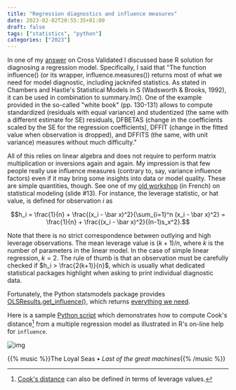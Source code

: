 ```yaml
---
title: "Regression diagnostics and influence measures"
date: 2023-02-02T20:55:35+01:00
draft: false
tags: ["statistics", "python"]
categories: ["2023"]
---
```


In one of my [answer](https://stats.stackexchange.com/a/19293/930) on Cross Validated I discussed base R solution for diagnosing a regression model. Specifically, I said that "The function influence() (or its wrapper, influence.measures()) returns most of what we need for model diagnostic, including jacknifed statistics. As stated in Chambers and Hastie's Statistical Models in S (Wadsworth & Brooks, 1992), it can be used in combination to summary.lm(). One of the example provided in the so-called "white book" (pp. 130-131) allows to compute standardized (residuals with equal variance) and studentized (the same with a different estimate for SE) residuals, DFBETAS (change in the coefficients scaled by the SE for the regression coefficients), DFFIT (change in the fitted value when observation is dropped), and DFFITS (the same, with unit variance) measures without much difficulty."

All of this relies on linear algebra and does not require to perform matrix multiplication or inversions again and again. My impression is that few people really use influence measures (contrary to, say, variance influence factors) even if it may bring some insights into data or model quality. These are simple quantities, though. See one of my [old workshop](https://aliquote.org/cours/2012_biomed/04-linear-model.pdf) (in French) on statistical modeling (slide #13). For instance, the leverage statistic, or hat value, is defined for observation $i$ as

$$h_i = \frac{1}{n} + \frac{(x_i - \bar x)^2}{\sum_{i=1}^n (x_i - \bar x)^2} = \frac{1}{n} + \frac{(x_i - \bar x)^2}{(n-1)s_x^2}.$$

Note that there is no strict correspondence between outlying and high leverage observations. The mean leverage value is $(k+1)/n$, where $k$ is the number of parameters in the linear model. In the case of simple linear regression, $k=2$. The rule of thumb is that an observation must be carefully checked if $h_i > \frac{2(k+1)}{n}$, which is usually what dedicated statistical packages highlight when asking to print individual diagnostic data.

Fortunately, the Python statsmodels package provides [OLSResults.get_influence()](https://www.statsmodels.org/stable/generated/statsmodels.regression.linear_model.OLSResults.get_influence.html), which returns [everything we need](https://www.statsmodels.org/stable/generated/statsmodels.stats.outliers_influence.OLSInfluence.html#statsmodels.stats.outliers_influence.OLSInfluence).

Here is a sample [Python script](/pub/ols_influence.py) which demonstrates how to compute Cook's distance[^1] from a multiple regression model as illustrated in R's on-line help for `influence`.

![img](/img/fig-ols-influence.png)

{{% music %}}The Loyal Seas • _Last of the great machines_{{% /music %}}

[^1]: [Cook's distance](https://en.wikipedia.org/wiki/Cook%27s_distance) can also be defined in terms of leverage values.
